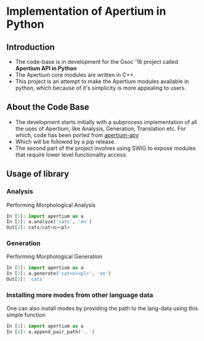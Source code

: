 # Implementation of Apertium in Python

## Introduction
- The code-base is in development for the Gsoc '18 project called **Apertium API in Python**
- The Apertium core modules are written in C++.
- This project is an attempt to make the Apertium modules available in python, which because of it's simplicity is more appealing to users.

## About the Code Base
- The development starts initially with a subprocess implementation of all the uses of Apertium, like Analysis, Generation, Translation etc. For which, code has been ported from [apertium-apy](https://github.com/apertium/apertium-apy "apertium-apy codebase")
- Which will be followed by a pip release.
- The second part of the project involves using SWIG to expose modules that require lower level functionality access.

## Usage of library

### Analysis
Performing Morphological Analysis
```python
In [1]: import apertium as a
In [2]: a.analyze('cats', 'en')
Out[2]: cats/cat<n><pl>
```
 
 ### Generation
 Performing Morphological Generation
  ```python 
In [1]: import apertium as a
In [2]: a.generate('cat<n><pl>', 'en')
Out[2]: 'cats'
 ```
 
### Installing more modes from other language data
One can also install modes by providing the path to the lang-data using this simple function
```python
In [1]: import apertium as a
In [2]: a.append_pair_path('..')
```
